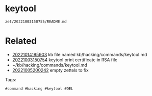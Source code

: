 # keytool

` zet/20221003150755/README.md `

# Related

- [20221014185903](/zet/20221014185903/README.md) kb file named kb/hacking/commands/keytool.md
- [20221003150754](/zet/20221003150754/README.md) keytool print certificate in RSA file
- ~/kb/hacking/commands/keytool.md
- [20221005200242](/zet/20221005200242/README.md) empty zettels to fix

Tags:

    #command #hacking #keytool #DEL
